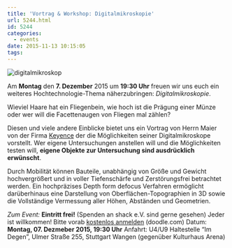 ```yaml
---
title: 'Vortrag & Workshop: Digitalmikroskopie'
url: 5244.html
id: 5244
categories:
  - events
date: 2015-11-13 10:15:05
tags:
---
```


![digitalmikroskop](https://blog.shackspace.de/wp-content/uploads/2015/11/digitalmikroskop.jpg)

Am **Montag** den **7\. Dezember** 2015 um **19:30 Uhr** freuen wir uns euch ein weiteres Hochtechnologie-Thema näherzubringen: _Digitalmikroskopie_.

Wieviel Haare hat ein Fliegenbein, wie hoch ist die Prägung einer Münze oder wer will die Facettenaugen von Fliegen mal zählen?

Diesen und viele andere Einblicke bietet uns ein Vortrag von Herrn Maier von der Firma [Keyence](http://www.keyence.de) der die Möglichkeiten seiner Digitalmikroskope vorstellt. Wer eigene Untersuchungen anstellen will und die Möglichkeiten testen will, **eigene Objekte zur Untersuchung sind ausdrücklich erwünscht**.

Durch Mobilität können Bauteile, unabhängig von Größe und Gewicht hochvergrößert und in voller Tiefenschärfe und Zerstörungsfrei betrachtet werden. Ein hochpräzises Depth form defocus Verfahren ermöglicht darüberhinaus eine Darstellung von Oberflächen-Topographien in 3D sowie die Vollständige Vermessung aller Höhen, Abständen und Geometrien.

_Zum Event:_
**Eintritt frei!** (Spenden an shack e.V. sind gerne gesehen) Jeder ist willkommen!
Bitte vorab [kostenlos anmelden](http://doodle.com/poll/npv978qd68f7f5wf) (doodle.com)
Datum: **Montag, 07\. Dezmeber 2015, 19:30 Uhr**
Anfahrt: U4/U9 Haltestelle “Im Degen”, Ulmer Straße 255, Stuttgart Wangen (gegenüber Kulturhaus Arena)